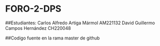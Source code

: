 # FORO-2-DPS

##Estudiantes:
Carlos Alfredo Artiga Mármol AM221132
David Guillermo Campos Hernández CH220048

##Codigo fuente en la rama master de github
